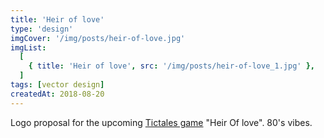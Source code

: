 ```yaml
---
title: 'Heir of love'
type: 'design'
imgCover: '/img/posts/heir-of-love.jpg'
imgList:
  [
    { title: 'Heir of love', src: '/img/posts/heir-of-love_1.jpg' },
  ]
tags: [vector design]
createdAt: 2018-08-20
---
```


Logo proposal for the upcoming [Tictales game](https://play.google.com/store/apps/details?id=com.tictales.stories.heiroflove) "Heir Of love". 80's vibes.
<!--more-->